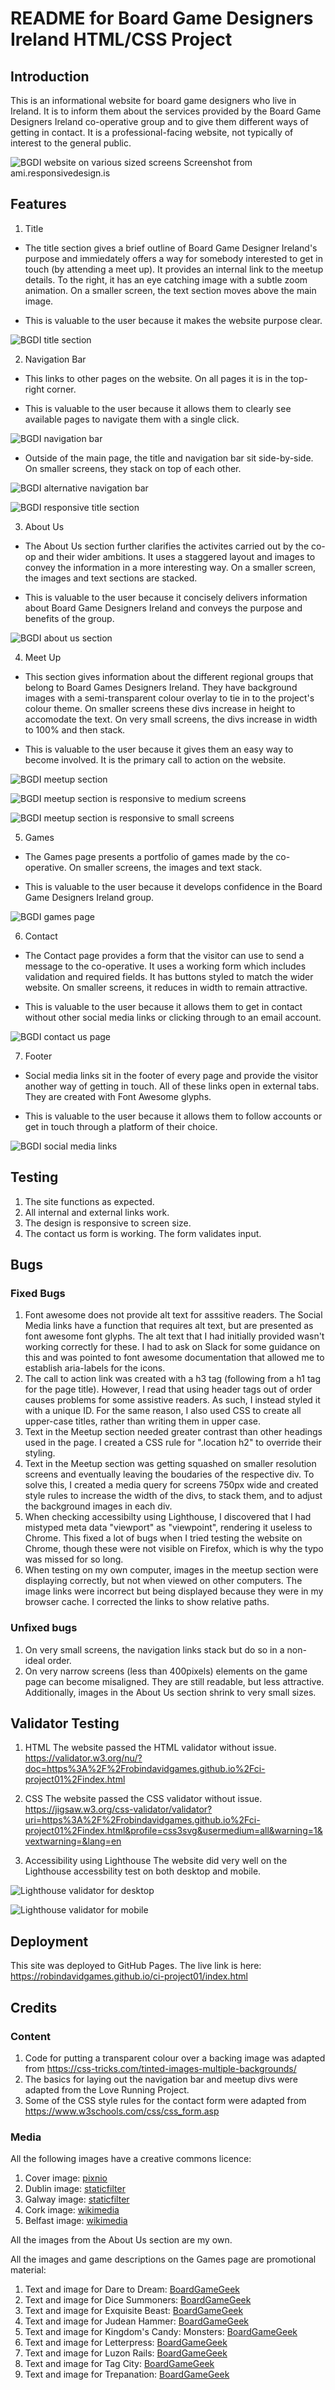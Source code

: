 # README for Board Game Designers Ireland HTML/CSS Project

## Introduction

This is an informational website for board game designers who live in Ireland. It is to inform them about the services provided by the Board Game Designers Ireland co-operative group and to give them different ways of getting in contact. It is a professional-facing website, not typically of interest to the general public.

![BGDI website on various sized screens](/assets/images/readme-images/responsive.jpg)
Screenshot from ami.responsivedesign.is

## Features

1. Title

* The title section gives a brief outline of Board Game Designer Ireland's purpose and immiedately offers a way for somebody interested to get in touch (by attending a meet up). It provides an internal link to the meetup details. To the right, it has an eye catching image with a subtle zoom animation. On a smaller screen, the text section moves above the main image.

* This is valuable to the user because it makes the website purpose clear.

![BGDI title section](/assets/images/readme-images/title.png)

2. Navigation Bar

* This links to other pages on the website. On all pages it is in the top-right corner.

* This is valuable to the user because it allows them to clearly see available pages to navigate them with a single click.

![BGDI navigation bar](/assets/images/readme-images/navigation.png)

* Outside of the main page, the title and navigation bar sit side-by-side. On smaller screens, they stack on top of each other.

![BGDI alternative navigation bar](/assets/images/readme-images/navigation-alt.png)

![BGDI responsive title section](/assets/images/readme-images/title-responsive.png)

3. About Us

* The About Us section further clarifies the activites carried out by the co-op and their wider ambitions. It uses a staggered layout and images to convey the information in a more interesting way. On a smaller screen, the images and text sections are stacked.

* This is valuable to the user because it concisely delivers information about Board Game Designers Ireland and conveys the purpose and benefits of the group.

![BGDI about us section](/assets/images/readme-images/about-us.png)

4. Meet Up

* This section gives information about the different regional groups that belong to Board Games Designers Ireland. They have background images with a semi-transparent colour overlay to tie in to the project's colour theme. On smaller screens these divs increase in height to accomodate the text. On very small screens, the divs increase in width to 100% and then stack.

* This is valuable to the user because it gives them an easy way to become involved. It is the primary call to action on the website.

![BGDI meetup section](/assets/images/readme-images/meetup.png)

![BGDI meetup section is responsive to medium screens](/assets/images/readme-images/meetup-responsive-1.png)

![BGDI meetup section is responsive to small screens](/assets/images/readme-images/meetup-responsive-2.png)

5. Games

* The Games page presents a portfolio of games made by the co-operative. On smaller screens, the images and text stack.

* This is valuable to the user because it develops confidence in the Board Game Designers Ireland group.

![BGDI games page](/assets/images/readme-images/games.png)

6. Contact

* The Contact page provides a form that the visitor can use to send a message to the co-operative. It uses a working form which includes validation and required fields. It has buttons styled to match the wider website. On smaller screens, it reduces in width to remain attractive.

* This is valuable to the user because it allows them to get in contact without other social media links or clicking through to an email account.

![BGDI contact us page](/assets/images/readme-images/contact.png)

7. Footer

* Social media links sit in the footer of every page and provide the visitor another way of getting in touch. All of these links open in external tabs. They are created with Font Awesome glyphs.

* This is valuable to the user because it allows them to follow accounts or get in touch through a platform of their choice.

![BGDI social media links](/assets/images/readme-images/social.png)

## Testing

1. The site functions as expected. 
2. All internal and external links work.
3. The design is responsive to screen size.
4. The contact us form is working. The form validates input.

## Bugs

### Fixed Bugs

1. Font awesome does not provide alt text for asssitive readers. The Social Media links have a function that requires alt text, but are presented as font awesome font glyphs. The alt text that I had initially provided wasn't working correctly for these. I had to ask on Slack for some guidance on this and was pointed to font awesome documentation that allowed me to establish aria-labels for the icons.
2. The call to action link was created with a h3 tag (following from a h1 tag for the page title). However, I read that using header tags out of order causes problems for some assistive readers. As such, I instead styled it with a unique ID. For the same reason, I also used CSS to create all upper-case titles, rather than writing them in upper case.
3. Text in the Meetup section needed greater contrast than other headings used in the page. I created a CSS rule for ".location h2" to override their styling.
4. Text in the Meetup section was getting squashed on smaller resolution screens and eventually leaving the boudaries of the respective div. To solve this, I created a media query for screens 750px wide and created style rules to increase the width of the divs, to stack them, and to adjust the background images in each div.
5. When checking accessibilty using Lighthouse, I discovered that I had mistyped meta data "viewport" as "viewpoint", rendering it useless to Chrome. This fixed a lot of bugs when I tried testing the website on Chrome, though these were not visible on Firefox, which is why the typo was missed for so long. 
6. When testing on my own computer, images in the meetup section were displaying correctly, but not when viewed on other computers. The image links were incorrect but being displayed because they were in my browser cache. I corrected the links to show relative paths.

### Unfixed bugs

1. On very small screens, the navigation links stack but do so in a non-ideal order.
2. On very narrow screens (less than 400pixels) elements on the game page can become misaligned. They are still readable, but less attractive. Additionally, images in the About Us section shrink to very small sizes.

## Validator Testing
    
1. HTML
The website passed the HTML validator without issue.
https://validator.w3.org/nu/?doc=https%3A%2F%2Frobindavidgames.github.io%2Fci-project01%2Findex.html

2. CSS
The website passed the CSS validator without issue.
https://jigsaw.w3.org/css-validator/validator?uri=https%3A%2F%2Frobindavidgames.github.io%2Fci-project01%2Findex.html&profile=css3svg&usermedium=all&warning=1&vextwarning=&lang=en

3. Accessibility using Lighthouse
The website did very well on the Lighthouse accessbility test on both desktop and mobile.

![Lighthouse validator for desktop](/assets/images/readme-images/lighthouse-desktop.png)

![Lighthouse validator for mobile](/assets/images/readme-images/lighthouse-mobile.png)

## Deployment
This site was deployed to GitHub Pages. The live link is here: https://robindavidgames.github.io/ci-project01/index.html

## Credits
### Content
1. Code for putting a transparent colour over a backing image was adapted from https://css-tricks.com/tinted-images-multiple-backgrounds/
2. The basics for laying out the navigation bar and meetup divs were adapted from the Love Running Project.
3. Some of the CSS style rules for the contact form were adapted from https://www.w3schools.com/css/css_form.asp

### Media
All the following images have a creative commons licence:
1. Cover image: [pixnio](https://pixnio.com/objects/toys/figure-game-plastic-board-path)
2. Dublin image: [staticfilter](https://live.staticflickr.com/828/40129539220_6ab2c80255_b.jpg)
3. Galway image: [staticfilter](https://live.staticflickr.com/6063/6107383917_7fa8c447cc_b.jpg)
4. Cork image: [wikimedia](https://upload.wikimedia.org/wikipedia/commons/4/49/Ballintemple%2C_Cork%2C_Ireland_-_panoramio_%281%29.jpg)
5. Belfast image: [wikimedia](https://commons.wikimedia.org/wiki/File:Belfast_City_Hall.jpg)

All the images from the About Us section are my own.

All the images and game descriptions on the Games page are promotional material:
1. Text and image for Dare to Dream: [BoardGameGeek](https://boardgamegeek.com/boardgame/232950/dare-dream)
2. Text and image for Dice Summoners: [BoardGameGeek](https://boardgamegeek.com/boardgame/252544/dice-summoners)
3. Text and image for Exquisite Beast: [BoardGameGeek](https://boardgamegeek.com/boardgame/205976/exquisite-beast)
4. Text and image for Judean Hammer: [BoardGameGeek](https://boardgamegeek.com/boardgame/326998/judean-hammer)
5. Text and image for Kingdom's Candy: Monsters: [BoardGameGeek](https://boardgamegeek.com/boardgame/276281/kingdoms-candy-monsters)
6. Text and image for Letterpress: [BoardGameGeek](https://boardgamegeek.com/boardgame/294294/letterpress)
7. Text and image for Luzon Rails: [BoardGameGeek](https://boardgamegeek.com/boardgame/313090/luzon-rails)
8. Text and image for Tag City: [BoardGameGeek](https://boardgamegeek.com/boardgame/257667/tag-city)
9. Text and image for Trepanation: [BoardGameGeek](https://boardgamegeek.com/boardgame/270265/trepanation)